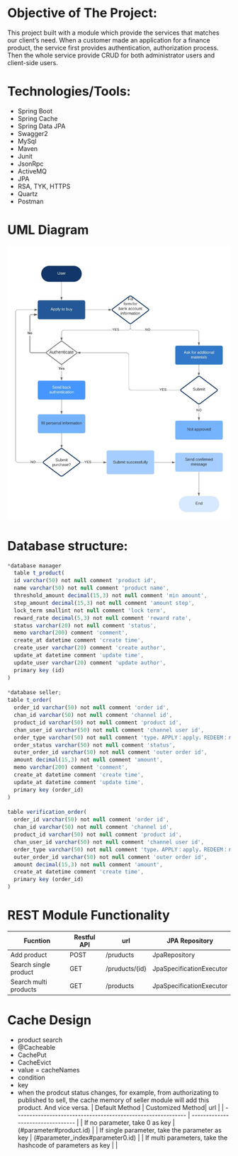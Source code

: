 # Objective of The Project:
 This project built with a module which provide the services that matches our client’s need. When a customer made an application for a finance product, the service first provides authentication, authorization process. Then the whole service provide CRUD for both administrator users and client-side users.
# Technologies/Tools:
* Spring Boot
* Spring Cache
* Spring Data JPA
* Swagger2
* MySql
* Maven
* Junit
* JsonRpc
* ActiveMQ
* JPA
* RSA, TYK, HTTPS
* Quartz
* Postman
# UML Diagram
![alt text](https://github.com/nickee1942/finance-demo/blob/main/UML%20Diagram.jpeg)
# Database structure:
```javascript
*database manager
  table t_product(
  id varchar(50) not null comment 'product id',
  name varchar(50) not null comment 'product name',
  threshold_amount decimal(15,3) not null comment 'min amount',
  step_amount decimal(15,3) not null comment 'amount step',
  lock_term smallint not null comment 'lock term',
  reward_rate decimal(5,3) not null comment 'reward rate',
  status varchar(20) not null comment 'status',
  memo varchar(200) comment 'comment',
  create_at datetime comment 'create time',
  create_user varchar(20) comment 'create author',
  update_at datetime comment 'update time',
  update_user varchar(20) comment 'update author',
  primary key (id)
)

*database seller;
table t_order(
  order_id varchar(50) not null comment 'order id',
  chan_id varchar(50) not null comment 'channel id',
  product_id varchar(50) not null comment 'product id',
  chan_user_id varchar(50) not null comment 'channel user id',
  order_type varchar(50) not null comment 'type，APPLY：apply，REDEEM：redeem',
  order_status varchar(50) not null comment 'status',
  outer_order_id varchar(50) not null comment 'outer order id',
  amount decimal(15,3) not null comment 'amount',
  memo varchar(200) comment 'comment',
  create_at datetime comment 'create time',
  update_at datetime comment 'update time',
  primary key (order_id)
)

table verification_order(
  order_id varchar(50) not null comment 'order id',
  chan_id varchar(50) not null comment 'channel id',
  product_id varchar(50) not null comment 'product id',
  chan_user_id varchar(50) not null comment 'channel user id',
  order_type varchar(50) not null comment 'type，APPLY：apply，REDEEM：redeem',
  outer_order_id varchar(50) not null comment 'outer order id',
  amount decimal(15,3) not null comment 'amount',
  create_at datetime comment 'create time',
  primary key (order_id)
)
```
# REST Module Functionality
| Fucntion               | Restful API   | url             | JPA Repository           |
| ---------------------- | ------------- |-----------------| ------------------------ |
| Add product            | POST          | /pruducts       | JpaRepository            |
| Search single product  | GET           | /pruducts/{id}  | JpaSpecificationExecutor |
| Search multi products  | GET           | /products       | JpaSpecificationExecutor |

# Cache Design
* product search  
* @Cacheable  
* CachePut
* CacheEvict
* value = cacheNames  
* condition  
* key  
* when the prodcut status changes, for example, from authorizating to published to sell, the cache memory of seller module will add this product. And vice versa.
| Default Method                                               | Customized Method| url            |
| ------------------------------------------------------------ | --------------------------------- |
| If no parameter, take 0 as key                               | (#parameter#product.id)           | 
| If single parameter, take the parameter as key               | (#parameter_index#parameter0.id)  |
| If multi parameters, take the hashcode of parameters as key  |                                   |


